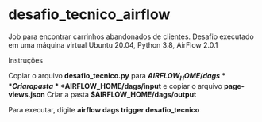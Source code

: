 # desafio_tecnico_airflow

Job para encontrar carrinhos abandonados de clientes.
Desafio executado em uma máquina virtual Ubuntu 20.04, Python 3.8, AirFlow 2.0.1

Instruções

Copiar o arquivo **desafio_tecnico.py** para **$AIRFLOW_HOME/dags**
Criar a pasta **$AIRFLOW_HOME/dags/input** e copiar o arquivo **page-views.json**
Criar a pasta **$AIRFLOW_HOME/dags/output**

Para executar, digite **airflow dags trigger desafio_tecnico**

